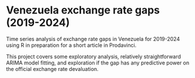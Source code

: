 # Venezuela exchange rate gaps (2019-2024)

Time series analysis of exchange rate gaps in Venezuela for 2019-2024 using R in preparation for a short article in Prodavinci.

This project covers some exploratory analysis, relatively straightforward ARIMA model fitting, and exploration if the gap has any predictive power on the official exchange rate devaluation.
